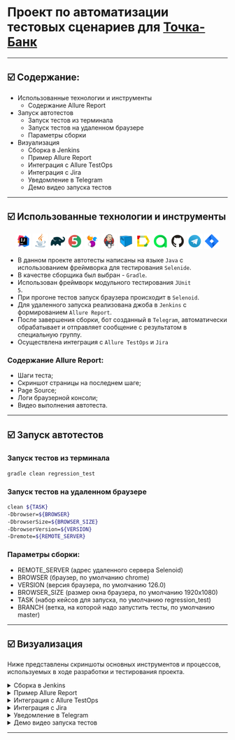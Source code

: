 # Проект по автоматизации тестовых сценариев для <a href="https://tochka.com/"> Точка-Банк</a></h1>
****
## ☑️ Содержание:
- Использованные технологии и инструменты
    - Содержание Allure Report
- Запуск автотестов
    - Запуск тестов из терминала
    - Запуск тестов на удаленном браузере
    - Параметры сборки
- Визуализация
    - Сборка в Jenkins
    - Пример Allure Report
    - Интеграция с Allure TestOps
    - Интеграция с Jira
    - Уведомление в Telegram
    - Демо видео запуска тестов
****

## ☑️ Использованные технологии и инструменты

<p align="center">
<img width="7%" title="IntelliJ IDEA" src="media/logo/Idea.svg">
<img width="7%" title="Java" src="media/logo/Java.svg">
<img width="7%" title="Gradle" src="media/logo/Gradle.svg">
<img width="7%" title="JUnit5" src="media/logo/Junit5.svg">
<img width="7%" title="Selenide" src="media/logo/Selenide.svg">
<img width="7%" title="Jenkins" src="media/logo/Jenkins.svg">
<img width="7%" title="Selenoid" src="media/logo/Selenoid.svg">
<img width="7%" title="Allure Report" src="media/logo/Allure.svg">
<img width="7%" title="Allure TestOps" src="media/logo/Allure_TO.svg">
<img width="7%" title="GitHub" src="media/logo/GitHub.svg">
<img width="7%" title="Telegram" src="media/logo/Telegram.svg">
<img width="7%" title="Jira" src="media/logo/Jira.svg">
</p>

- В данном проекте автотесты написаны на языке <code>Java</code> с использованием фреймворка для тестирования <code>Selenide</code>.
- В качестве сборщика был выбран - <code>Gradle</code>.
- Использован фреймворк модульного тестирования <code>JUnit 5</code>.
- При прогоне тестов запуск браузера происходит в <code>Selenoid</code>.
- Для удаленного запуска реализована джоба в <code>Jenkins</code> с формированием <code>Allure Report</code>.
- После завершения сборки, бот созданный в <code>Telegram</code>, автоматически обрабатывает и отправляет сообщение с результатом в специальную группу.
- Осуществлена интеграция с <code>Allure TestOps</code> и <code>Jira</code>

### Содержание Allure Report:
- Шаги теста;
- Скриншот страницы на последнем шаге;
- Page Source;
- Логи браузерной консоли;
- Видео выполнения автотеста.
****

## ☑️ Запуск автотестов
### Запуск тестов из терминала

```bash  
gradle clean regression_test
```
### Запуск тестов на удаленном браузере
```bash  
clean ${TASK}
-Dbrowser=${BROWSER}
-DbrowserSize=${BROWSER_SIZE}
-DbrowserVersion=${VERSION}
-Dremote=${REMOTE_SERVER}
```
### Параметры сборки:
- REMOTE_SERVER (адрес удаленного сервера Selenoid)
- BROWSER (браузер, по умолчанию chrome)
- VERSION (версия браузера, по умолчанию 126.0)
- BROWSER_SIZE (размер окна браузера, по умолчанию 1920x1080)
- TASK (набор кейсов для запуска, по умолчанию regression_test)
- BRANCH (ветка, на которой надо запустить тесты, по умолчанию master)
****

## ☑️ Визуализация
Ниже представлены скриншоты основных инструментов и процессов, используемых в ходе разработки и тестирования проекта.
<details>
  <summary>Сборка в Jenkins</summary>
<p align="center">
<img width="100%" title="Jenkins" src="media/screenshots/Jenkins.png">
</p>
</details>

<details>
  <summary>Пример Allure Report</summary>

#### Превью

<p align="center">
<img width="100%" title="AllureReportPreview" src="media/screenshots/AllureReportPreview.png">
</p>

#### Результат выполнения теста

<p align="center">
<img width="100%" title="AllureReport" src="media/screenshots/AllureReport.png">
</p>

#### Графики

<p align="center">
<img width="100%" title="AllureReportGraphs" src="media/screenshots/AllureReportGraphs.png">
</p>

</details>

<details>
  <summary>Интеграция с Allure TestOps</summary>
<p align="center">
<img width="100%" title="AllureTestOps" src="media/screenshots/AllureTestOps.png">
</p>
</details>

<details>
  <summary>Интеграция с Jira</summary>
<p align="center">
<img width="100%" title="Jira" src="media/screenshots/Jira.png">
</p>
</details>

<details>
  <summary>Уведомление в Telegram</summary>
<p align="center">
<img width="60%" title="Telegram" src="media/screenshots/Telegram.png">
</p>
</details>

<details>
  <summary>Демо видео запуска тестов</summary>
<p align="center">
  <img width="80%" title="Selenoid Video" src="media/video/video.gif">
</p>
</details>

****
